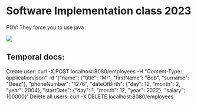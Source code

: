 # Software Implementation class 2023
POV: They force you to use java

![](https://i.giphy.com/media/RE4MAgUZYyGcwSQlhF/giphy.webp) 

## Temporal docs:

Create user: curl -X POST localhost:8080/employees -H "Content-Type: application/json" -d '{"name": {"title": "Mr", "firstName": "Bob", "surname": "Deez"}, "phoneNumber": "1276", "dateOfBirth": {"day": 12, "month": 2, "year": 2004}, "startDate": {"day": 1, "month": 12, "year": 2022}, "salary": 100000}'
Delete all users: curl -X DELETE localhost:8080/employees

